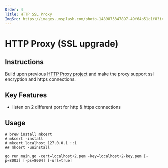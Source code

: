 ```yaml
---
Order: 4
Title: HTTP SSL Proxy
ImgSrc: https://images.unsplash.com/photo-1489875347897-49f64b51c1f8?ixid=M3w2NjYzMTJ8MHwxfHJhbmRvbXx8fHx8fHx8fDE3MjkyNzkxOTd8&ixlib=rb-4.0.3
---
```


# HTTP Proxy (SSL upgrade)

## Instructions

Build upon previous [HTTP Proxy project](./http-proxy.html)
and make the proxy support ssl encryption and https connections.

## Key Features

- listen on 2 different port for http & https connections

## Usage

```shell
# brew install mkcert
# mkcert -install 
# mkcert localhost 127.0.0.1 ::1
## mkcert -uninstall

go run main.go -cert=localhost+2.pem -key=localhost+2-key.pem [-p=8003] [-ps=8004] [-url=true]
```
